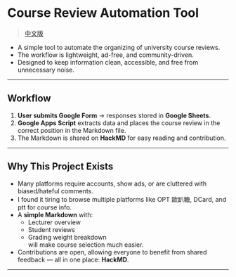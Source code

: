# Course Review Automation Tool
> [中文版](README_ZHTW.md)

- A simple tool to automate the organizing of university course reviews.  
- The workflow is lightweight, ad-free, and community-driven.
- Designed to keep information clean, accessible, and free from unnecessary noise.

---

## Workflow

1. **User submits Google Form** → responses stored in **Google Sheets**.  
2. **Google Apps Script** extracts data and places the course review in the correct position in the Markdown file.  
3. The Markdown is shared on **HackMD** for easy reading and contribution.  

---

## Why This Project Exists
- Many platforms require accounts, show ads, or are cluttered with biased/hateful comments.
- I found it tiring to browse multiple platforms like OPT 歐趴糖, DCard, and ptt for course info.
- A **simple Markdown** with:
  - Lecturer overview
  - Student reviews
  - Grading weight breakdown  
  will make course selection much easier.
- Contributions are open, allowing everyone to benefit from shared feedback — all in one place: **HackMD**.

---
